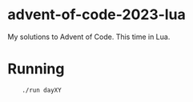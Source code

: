 # advent-of-code-2023-lua
My solutions to Advent of Code. This time in Lua.

# Running

```sh
    ./run dayXY
```
